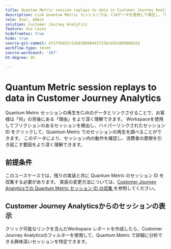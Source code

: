 ```yaml
---
title: Quantum Metric session replays to data in Customer Journey Analytics
description: Link Quantum Metric セッションでは、CJAデータを使用して再生し、「何」の背後にある「理由」をより深く理解します。
role: User, Admin
solution: Customer Journey Analytics
feature: Use Cases
hidefromtoc: true
hide: true
source-git-commit: d71f39d25c52b0389d0441f238cb5b1809986b2d
workflow-type: tm+mt
source-wordcount: '167'
ht-degree: 0%

---
```


# Quantum Metric session replays to data in Customer Journey Analytics

Quantum Metric セッションの再生をCJAのデータとリンクさせることで、お客様は「何」の背後にある「理由」をより深く理解できます。  Workspaceを使用してフリクションのあるセッションを検出し、ハイパーリンクされたセッション ID をクリックして、Quantum Metric でのセッションの再生を調べることができます。  このデータにより、セッション内の動作を確認し、消費者の摩擦を引き起こす要因をより深く理解できます。

## 前提条件

このユースケースでは、残りの実装と共に Quantum Metric のセッション ID を収集する必要があります。 実装の変更方法については、[Customer Journey Analyticsでの Quantum Metric セッション ID の収集 ](collect-session-id.md) を参照してください。

## Customer Journey Analyticsからのセッションの表示

クリック可能なリンクを含んだWorkspace レポートを作成したら、Customer Journey Analyticsのフィルターを使用して、Quantum Metric で詳細に分析できる興味深いセッションを特定できます。
